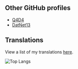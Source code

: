 ## Other GitHub profiles
- [Q4D4](https://www.github.com/q4d4)
- [DatNet13](https://www.github.com/DatNet13)

## Translations
View a list of my translations [here](https://github.com/davidkadaria/davidkadaria/blob/main/TRANSLATIONS.md).

![Top Langs](https://github-readme-stats.vercel.app/api/top-langs/?username=q4d4)

